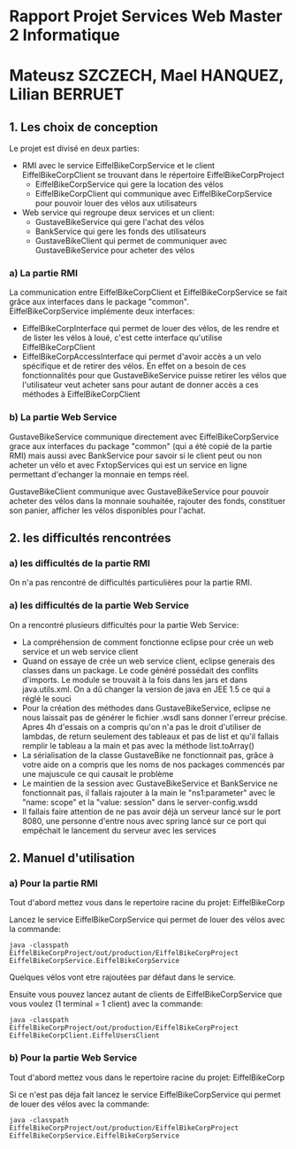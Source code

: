 # Rapport Projet Services Web Master 2 Informatique
# Mateusz SZCZECH, Mael HANQUEZ, Lilian BERRUET

## 1. Les choix de conception

Le projet est divisé en deux parties:
- RMI avec le service EiffelBikeCorpService et le client EiffelBikeCorpClient se trouvant dans le répertoire EiffelBikeCorpProject
    - EiffelBikeCorpService qui gere la location des vélos
    - EiffelBikeCorpClient qui communique avec EiffelBikeCorpService pour pouvoir louer des vélos aux utilisateurs
- Web service qui regroupe deux services et un client:
    - GustaveBikeService qui gere l'achat des vélos
    - BankService qui gere les fonds des utilisateurs
    - GustaveBikeClient qui permet de communiquer avec GustaveBikeService pour acheter des vélos

### a) La partie RMI

La communication entre EiffelBikeCorpClient et EiffelBikeCorpService se fait grâce aux interfaces dans le package "common". <br>
EiffelBikeCorpService implémente deux interfaces:

- EiffelBikeCorpInterface qui permet de louer des vélos, de les rendre et de lister les vélos à loué, c'est cette interface qu'utilise EiffelBikeCorpClient
- EiffelBikeCorpAccessInterface qui permet d'avoir accès a un velo spécifique et de retirer des vélos. En effet on a besoin de ces fonctionnalités pour que GustaveBikeService puisse retirer les vélos que l'utilisateur veut acheter sans pour autant de donner accès a ces méthodes à EiffelBikeCorpClient

### b) La partie Web Service

GustaveBikeService communique directement avec EiffelBikeCorpService grace aux interfaces du package "common" (qui a été copié de la partie RMI) mais aussi avec BankService pour savoir si le client peut ou non acheter un vélo et avec FxtopServices qui est un service en ligne permettant d'echanger la monnaie en temps réel.

GustaveBikeClient communique avec GustaveBikeService pour pouvoir acheter des vélos dans la monnaie souhaitée, rajouter des fonds, constituer son panier, afficher les vélos disponibles pour l'achat.


## 2. les difficultés rencontrées

### a) les difficultés de la partie RMI

On n'a pas rencontré de difficultés particulières pour la partie RMI.

### a) les difficultés de la partie Web Service

On a rencontré plusieurs difficultés pour la partie Web Service:

- La compréhension de comment fonctionne eclipse pour crée un web service et un web service client
- Quand on essaye de crée un web service client, eclipse generais des classes dans un package. Le code généré possédait des conflits d'imports. Le module se trouvait à la fois dans les jars et dans java.utils.xml. On a dû changer la version de java en JEE 1.5 ce qui a réglé le souci
- Pour la création des méthodes dans GustaveBikeService, eclipse ne nous laissait pas de générer le fichier .wsdl sans donner l'erreur précise. Apres 4h d'essais on a compris qu'on n'a pas le droit d'utiliser de lambdas, de return seulement des tableaux et pas de list et qu'il fallais remplir le tableau a la main et pas avec la méthode list.toArray()
- La sérialisation de la classe GustaveBike ne fonctionnait pas, grâce à votre aide on a compris que les noms de nos packages commencés par une majuscule ce qui causait le problème
- Le maintien de la session avec GustaveBikeService et BankService ne fonctionnait pas, il fallais rajouter à la main le "ns1:parameter" avec le "name: scope" et la "value: session" dans le server-config.wsdd
- Il fallais faire attention de ne pas avoir déjà un serveur lancé sur le port 8080, une personne d'entre nous avec spring lancé sur ce port qui empêchait le lancement du serveur avec les services

## 2. Manuel d'utilisation

### a) Pour la partie RMI

Tout d'abord mettez vous dans le repertoire racine du projet: EiffelBikeCorp

Lancez le service EiffelBikeCorpService qui permet de louer des vélos avec la commande:

```
java -classpath EiffelBikeCorpProject/out/production/EiffelBikeCorpProject
EiffelBikeCorpService.EiffelBikeCorpService
```

Quelques vélos vont etre rajoutées par défaut dans le service.

Ensuite vous pouvez lancez autant de clients de EiffelBikeCorpService que vous voulez (1 terminal = 1 client) avec la commande:

```
java -classpath EiffelBikeCorpProject/out/production/EiffelBikeCorpProject EiffelBikeCorpClient.EiffelUsersClient
```

### b) Pour la partie Web Service

Tout d'abord mettez vous dans le repertoire racine du projet: EiffelBikeCorp

Si ce n'est pas déja fait lancez le service EiffelBikeCorpService qui permet de louer des vélos avec la commande:

```
java -classpath EiffelBikeCorpProject/out/production/EiffelBikeCorpProject
EiffelBikeCorpService.EiffelBikeCorpService
```